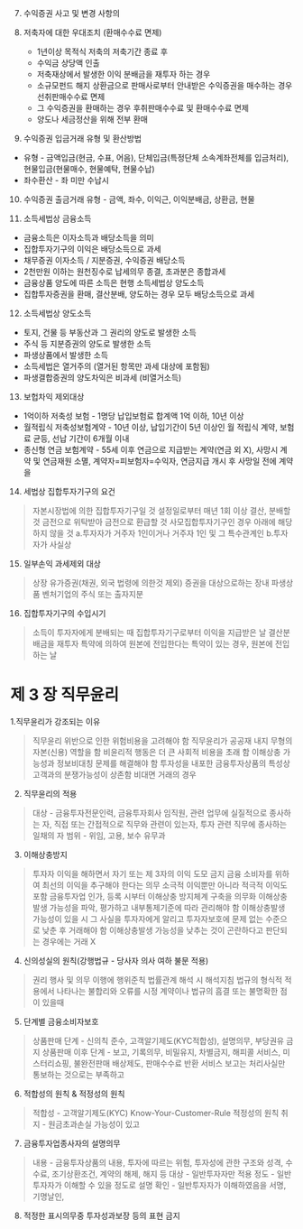 7. 수익증권 사고 및 변경 사항의 
8. 저축자에 대한 우대조치 (환매수수료 면제)
   - 1년이상 목적식 저축의 저축기간 종료 후
   - 수익금 상당액 인출
   - 저축재상에서 발생한 이익 분배금을 재투자 하는 경우
   - 소규모펀드 해지 상환금으로 판매사로부터 안내받은 수익증권을 매수하는 경우 선취판매수수료 면제
   - 그 수익증권을 환매하는 경우 후취판매수수료 및 환매수수료 면제
   - 양도나 세금정산을 위해 전부 환매


 9. 수익증권 입금거래 유형 및 환산방법
   - 유형 - 금액입금(현금, 수표, 어음), 단체입금(특정단체 소속계좌전체를 입금처리), 현물입금(현물매수, 현물예탁, 현물수납)
   - 좌수환산 - 좌 미만 수납시

10. 수익증권 출금거래 유형 - 금액, 좌수, 이익근, 이익분배금, 상환금, 현물

11. 소득세법상 금융소득
 - 금융소득은 이자소득과 배당소득을 의미
 - 집합투자기구의 이익은 배당소득으로 과세
 - 채무증권 이자소득 / 지분증권, 수익증권 배당소득
 - 2천만원 이하는 원천징수로 납세의무 종결, 초과분은 종합과세
 - 금융상품 양도에 따른 소득은 현행 소득세법상 양도소득
 - 집합투자증권을 환매, 결산분배, 양도하는 경우 모두 배당소득으로 과세

12. 소득세법상 양도소득
 - 토지, 건물 등 부동산과 그 권리의 양도로 발생한 소득
 - 주식 등 지분증권의 양도로 발생한 소득
 - 파생상품에서 발생한 소득
 - 소득세법은 열거주의 (열거된 항목만 과세 대상에 포함됨)
 - 파생결합증권의 양도차익은 비과세 (비열거소득)

13. 보헙차익 제외대상
 - 1억이하 저축성 보험 - 1명당 납입보험료 합계액 1억 이하, 10년 이상
 - 월적립식 저축성보험계약 - 10년 이상, 납입기간이 5년 이상인 월 적립식 계약, 보험료 균등, 선납 기간이 6개월 이내
 - 종신형 연금 보험계약 - 55세 이후 연금으로 지급받는 계약(연금 외 X), 사망시 계약 및 연금재원 소멸, 계약자=피보험자=수익자, 연금지급 개시 후 사망일 전에 계약을

14. 세법상 집합투자기구의 요건
 > 자본시장법에 의한 집합투자기구일 것
 > 설정일로부터 매년 1회 이상 결산, 분배할 것
 > 금전으로 위탁받아 금전으로 환급할 것
 > 사모집합투자기구인 경우 아래에 해당하지 않을 것
  a.투자자가 거주자 1인이거나 거주자 1인 및 그 특수관계인
  b.투자자가 사실상
  
15. 일부손익 과세제외 대상
 > 상장 유가증권(채권, 외국 법령에 의한것 제외)
 > 증권을 대상으로하는 장내 파생상품
 > 벤처기업의 주식 또는 출자지분

16. 집합투자기구의 수입시기
 > 소득이 투자자에게 분배되는 때
 > 집합투자기구로부터 이익을 지급받은 날
 > 결산분배금을 재투자 특약에 의하여 원본에 전입한다는 특약이 있는 경우, 원본에 전입하는 날


# 제 3 장 직무윤리 #

1.직무윤리가 강조되는 이유
 > 직무윤리 위반으로 인한 위험비용을 고려해야 함
 > 직무윤리가 공공재 내지 무형의 자본(신용) 역할을 함
 > 비윤리적 행동은 더 큰 사회적 비용을 초래 함
 > 이해상충 가능성과 정보비대칭 문제를 해결해야 함
 > 투자성을 내포한 금융투자상품의 특성상 고객과의 분쟁가능성이 상존함
 > 비대면 거래의 경우

2. 직무윤리의 적용
 > 대상 - 금융투자전문인력, 금융투자회사 임직원, 관련 업무에 실질적으로 종사하는 자, 직접 또는 간접적으로 직무와 관련이 있는자, 투자 관련 직무에 종사하는 일채의 자
 > 범위 - 위임, 고용, 보수 유무과

3. 이해상충방지
 > 투자자 이익을 해하면서 자기 또는 제 3자의 이익 도모 금지
 > 금융 소비자를 위하여 최선의 이익을 추구해야 한다는 의무
 > 소극적 이익뿐만 아니라 적극적 이익도 포함
 > 금융투자업 인가, 등록 시부터 이해상충 방지체계 구축을 의무화
 > 이해상충발생 가능성을 파악, 평가하고 내부통제기준에 따라 관리해야 함
 > 이해상충발생 가능성이 있을 시 그 사실을 투자자에게 알리고 투자자보호에 문제 없는 수준으로 낮춘 후 거래해야 함
 > 이해상충발생 가능성을 낮추는 것이 곤란하다고 판단되는 경우에는 거래 X

4. 신의성실의 원칙(강행법규 - 당사자 의사 여하 불문 적용)
 > 권리 행사 및 의무 이행에 행위준칙
 > 법률관계 해석 시 해석지침
 > 법규의 형식적 적용에서 나타나는 불합리와 오류를 시정
 > 계약이나 법규의 흠결 또는 불명확한 점이 있을때

5. 단계별 금융소비자보호
 > 상품판매 단계 - 신의칙 준수, 고객알기제도(KYC적합성), 설명의무, 부당권유 금지
 > 상품판매 이후 단계 - 보고, 기록의무, 비밀유지, 차별금지, 해피콜 서비스, 미스터리쇼핑, 불완전판매 배상제도, 판매수수료 반환 서비스
 > 보고는 처리사실만 통보하는 것으로는 부족하고

6. 적합성의 원칙 & 적정성의 원칙
 > 적합성 - 고객알기제도(KYC) Know-Your-Customer-Rule
 > 적정성의 원칙 취지 - 원금초과손실 가능성이 있고

7. 금융투자업종사자의 설명의무
 > 내용 - 금융투자상품의 내용, 투자에 따르는 위험, 투자성에 관한 구조와 성격, 수수료, 조기상환조건, 계약의 해제, 해지 등
 > 대상 - 일반투자자만 적용
 > 정도 - 일반투자자가 이해할 수 있을 정도로 설명
 > 확인 - 일반투자자가 이해하였음을 서명, 기명날인,

8. 적정한 표시의무중 투자성과보장 등의 표현 금지
 > 
